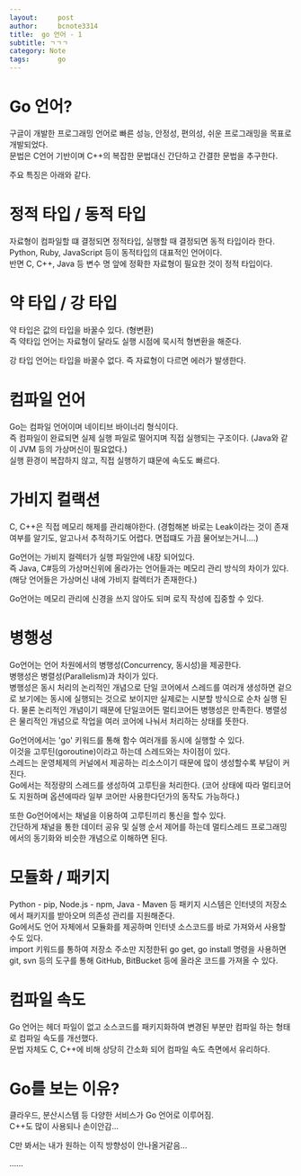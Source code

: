 ```yaml
---
layout:     post
author:     bcnote3314
title: 	go 언어 - 1
subtitle: ㄱㄱㄱ
category: Note
tags: 		go
---
```



# Go 언어?

구글이 개발한 프로그래밍 언어로 빠른 성능, 안정성, 편의성, 쉬운 프로그래밍을 목표로 개발되었다.  
문법은 C언어 기반이며 C++의 복잡한 문법대신 간단하고 간결한 문법을 추구한다.

주요 특징은 아래와 같다.

# 정적 타입 / 동적 타입

자료형이 컴파일할 떄 결정되면 정적타입, 실행할 때 결정되면 동적 타입이라 한다.
Python, Ruby, JavaScript 등이 동적타입의 대표적인 언어이다.  
반면 C, C++, Java 등 변수 명 앞에 정확한 자료형이 필요한 것이 정적 타입이다.

# 약 타입 / 강 타입

약 타입은 값의 타입을 바꿀수 있다. (형변환)  
즉 약타입 언어는 자료형이 달라도 실행 시점에 묵시적 형변환을 해준다.  

강 타입 언어는 타입을 바꿀수 없다. 즉 자료형이 다르면 에러가 발생한다.  

# 컴파일 언어

Go는 컴파일 언어이며 네이티브 바이너리 형식이다.  
즉 컴파일이 완료되면 실제 실행 파일로 떨어지며 직접 실행되는 구조이다. (Java와 같이 JVM 등의 가상머신이 필요없다.)  
실행 환경이 복잡하지 않고, 직접 실행하기 떄문에 속도도 빠르다.

# 가비지 컬랙션

C, C++은 직접 메모리 해제를 관리해야한다. (경험해본 바로는 Leak이라는 것이 존재 여부를 알기도, 알고나서 추적하기도 어렵다. 면접떄도 가끔 물어보는거니....)

Go언어는 가비지 컬렉터가 실행 파일안에 내장 되어있다.  
즉 Java, C#등의 가상머신위에 올라가는 언어들과는 메모리 관리 방식의 차이가 있다. (해당 언어들은 가상머신 내에 가비지 컬렉터가 존재한다.)  

Go언어는 메모리 관리에 신경을 쓰지 않아도 되며 로직 작성에 집중할 수 있다.

# 병행성

Go언어는 언어 차원에서의 병행성(Concurrency, 동시성)을 제공한다.  
병행성은 병렬성(Parallelism)과 차이가 있다.  
병행성은 동시 처리의 논리적인 개념으로 단일 코어에서 스레드를 여러개 생성하면 겉으로 보기에는 동시에 실행되는 것으로 보이지만 실제로는 시분할 방식으로 순차 실행 된다. 물론 논리적인 개념이기 때문에 단일코어든 멀티코어든 병행성은 만족한다.
병렬성은 물리적인 개념으로 작업을 여러 코어에 나눠서 처리하는 상태를 뜻한다.

Go언어에서는 'go' 키워드를 통해 함수 여러개를 동시에 실행할 수 있다.  
이것을 고루틴(goroutine)이라고 하는데 스레드와는 차이점이 있다.  
스레드는 운영체제의 커널에서 제공하는 리소스이기 때문에 많이 생성할수록 부담이 커진다.  
Go에서는 적정량의 스레드를 생성하여 고루틴을 처리한다. (코어 상태에 따라 멀티코어도 지원하며 옵션에따라 일부 코어만 사용한다던가의 동작도 가능하다.)

또한 Go언어에서는 채널을 이용하여 고루틴끼리 통신을 할수 있다.  
간단하게 채널을 통한 데이터 공유 및 실행 순서 제어를 하는데 멀티스레드 프로그래밍에서의 동기화와 비슷한 개념으로 이해하면 된다.

# 모듈화 / 패키지

Python - pip, Node.js - npm, Java - Maven 등 패키지 시스템은 인터넷의 저장소에서 패키지를 받아오며 의존성 관리를 지원해준다.  
Go에서도 언어 자체에서 모듈화를 제공하며 인터넷 소스코드를 바로 가져와서 사용할 수도 있다.  
import 키워드를 통하여 저장소 주소만 지정한뒤 go get, go install 명령을 사용하면 git, svn 등의 도구를 통해 GitHub, BitBucket 등에 올라온 코드를 가져올 수 있다.

# 컴파일 속도

Go 언어는 헤더 파일이 없고 소스코드를 패키지화하여 변경된 부분만 컴파일 하는 형태로 컴파일 속도를 개선했다.  
문법 자체도 C, C++에 비해 상당히 간소화 되어 컴파일 속도 측면에서 유리하다.

# Go를 보는 이유?

클라우드, 분산시스템 등 다양한 서비스가 Go 언어로 이루어짐.  
C++도 많이 사용되나 손이안감... 

C만 봐서는 내가 원하는 이직 방향성이 안나올거같음...


......




